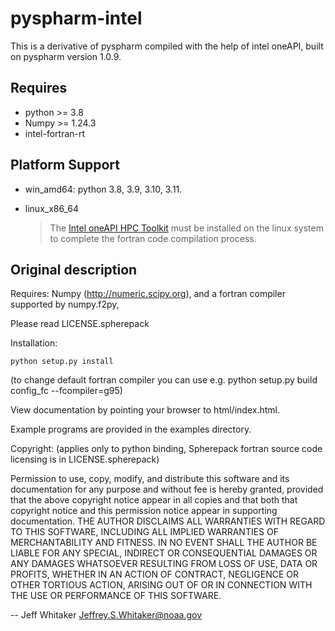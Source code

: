 # pyspharm-intel

This is a derivative of pyspharm compiled with the help of intel oneAPI, built on pyspharm version 1.0.9.

## Requires

- python >= 3.8
- Numpy >= 1.24.3
- intel-fortran-rt

## Platform Support

- win_amd64: python 3.8, 3.9, 3.10, 3.11.

- linux_x86_64

  > The [Intel oneAPI HPC Toolkit](https://www.intel.com/content/www/us/en/developer/tools/oneapi/toolkits.html) must be installed on the linux system to complete the fortran code compilation process.

## Original description

Requires: Numpy (http://numeric.scipy.org),
and a fortran compiler supported by numpy.f2py,

Please read LICENSE.spherepack

Installation: 

```
python setup.py install
```

(to change default fortran compiler you can use e.g.
 python setup.py build config_fc --fcompiler=g95)

View documentation by pointing your browser to html/index.html.

Example programs are provided in the examples directory.

Copyright: (applies only to python binding, Spherepack fortran
source code licensing is in LICENSE.spherepack)

Permission to use, copy, modify, and distribute this software and its
documentation for any purpose and without fee is hereby granted,
provided that the above copyright notice appear in all copies and that
both that copyright notice and this permission notice appear in
supporting documentation.
THE AUTHOR DISCLAIMS ALL WARRANTIES WITH REGARD TO THIS SOFTWARE,
INCLUDING ALL IMPLIED WARRANTIES OF MERCHANTABILITY AND FITNESS. IN NO
EVENT SHALL THE AUTHOR BE LIABLE FOR ANY SPECIAL, INDIRECT OR
CONSEQUENTIAL DAMAGES OR ANY DAMAGES WHATSOEVER RESULTING FROM LOSS OF
USE, DATA OR PROFITS, WHETHER IN AN ACTION OF CONTRACT, NEGLIGENCE OR
OTHER TORTIOUS ACTION, ARISING OUT OF OR IN CONNECTION WITH THE USE OR
PERFORMANCE OF THIS SOFTWARE.

-- Jeff Whitaker <Jeffrey.S.Whitaker@noaa.gov>
